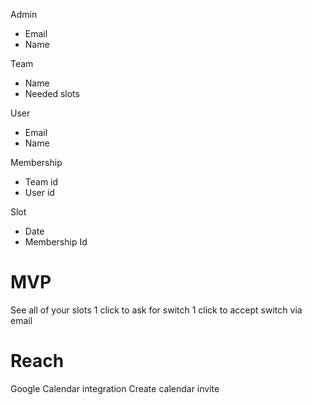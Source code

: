 Admin
- Email
- Name

Team
- Name
- Needed slots

User
- Email
- Name

Membership
- Team id
- User id

Slot
- Date
- Membership Id

# MVP
See all of your slots
1 click to ask for switch
1 click to accept switch via email

# Reach
Google Calendar integration
Create calendar invite
